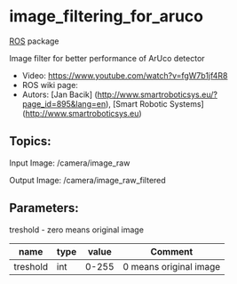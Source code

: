 # image_filtering_for_aruco

[ROS](http://ros.org) package

Image filter for better performance of ArUco detector

* Video: https://www.youtube.com/watch?v=fgW7b1jf4R8
* ROS wiki page: 
* Autors: [Jan Bacik] (http://www.smartroboticsys.eu/?page_id=895&lang=en), [Smart Robotic Systems] (http://www.smartroboticsys.eu)


## Topics:

Input Image: /camera/image_raw

Output Image: /camera/image_raw_filtered

## Parameters:

treshold - zero means original image

name          | type         | value       | Comment                  |
------------- | -------------| ------------| -------------------------|
treshold      | int          | 0-255       |  0 means original image  | 
